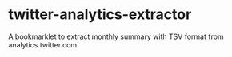 # twitter-analytics-extractor
A bookmarklet to extract monthly summary with TSV format from analytics.twitter.com
